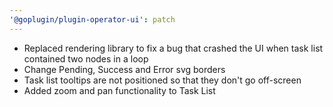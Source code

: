 ```yaml
---
'@goplugin/plugin-operator-ui': patch
---
```


- Replaced rendering library to fix a bug that crashed the UI when task list contained two nodes in a loop
- Change Pending, Success and Error svg borders
- Task list tooltips are not positioned so that they don't go off-screen
- Added zoom and pan functionality to Task List
